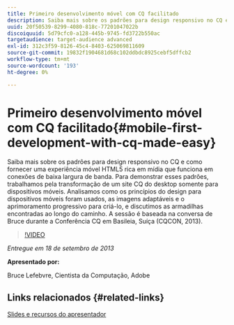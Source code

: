 ```yaml
---
title: Primeiro desenvolvimento móvel com CQ facilitado
description: Saiba mais sobre os padrões para design responsivo no CQ e como fornecer uma experiência móvel HTML5 rica em mídia que funciona em conexões de baixa largura de banda. Para demonstrar esses padrões, trabalhamos pela transformação de um site CQ do desktop somente para dispositivos móveis. Analisamos como os princípios do design para dispositivos móveis foram usados, as imagens adaptáveis e o aprimoramento progressivo para criá-lo, e discutimos as armadilhas encontradas ao longo do caminho. A sessão é baseada na conversa de Bruce durante a Conferência CQ em Basileia, Suíça (CQCON, 2013).
uuid: 20f50539-8299-4080-818c-77201047022b
discoiquuid: 5d79cfc0-a128-445b-9745-fd3722b550ac
targetaudience: target-audience advanced
exl-id: 312c3f59-8126-45c4-8403-625069811609
source-git-commit: 19832f1904681d68c102ddbdc8925cebf5dffcb2
workflow-type: tm+mt
source-wordcount: '193'
ht-degree: 0%

---
```


# Primeiro desenvolvimento móvel com CQ facilitado{#mobile-first-development-with-cq-made-easy}

Saiba mais sobre os padrões para design responsivo no CQ e como fornecer uma experiência móvel HTML5 rica em mídia que funciona em conexões de baixa largura de banda. Para demonstrar esses padrões, trabalhamos pela transformação de um site CQ do desktop somente para dispositivos móveis. Analisamos como os princípios do design para dispositivos móveis foram usados, as imagens adaptáveis e o aprimoramento progressivo para criá-lo, e discutimos as armadilhas encontradas ao longo do caminho. A sessão é baseada na conversa de Bruce durante a Conferência CQ em Basileia, Suíça (CQCON, 2013).

>[!VIDEO](https://video.tv.adobe.com/v/19572/?quality=9)

*Entregue em 18 de setembro de 2013*

**Apresentado por:**

Bruce Lefebvre, Cientista da Computação, Adobe

## Links relacionados {#related-links}

[Slides e recursos do apresentador](http://brucelefebvre.com/blog/2013/09/18/cq-gems-mobile-first-development/)
